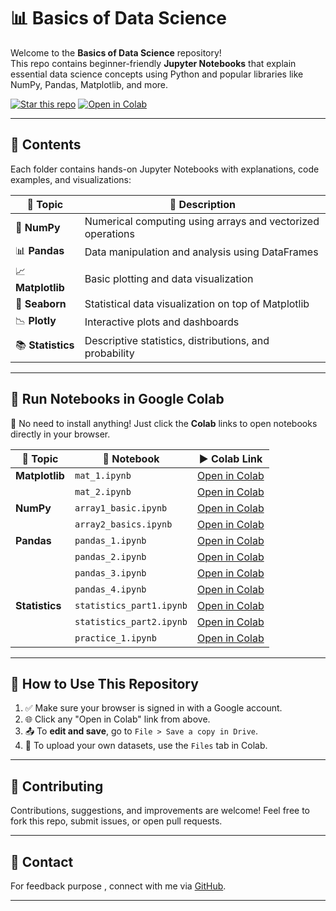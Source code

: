 # 📊 Basics of Data Science

Welcome to the **Basics of Data Science** repository!  
This repo contains beginner-friendly **Jupyter Notebooks** that explain essential data science concepts using Python and popular libraries like NumPy, Pandas, Matplotlib, and more.

[![Star this repo](https://img.shields.io/github/stars/Ashishbadal-source/Basics-of-Data-Science-?style=social)](https://github.com/Ashishbadal-source/Basics-of-Data-Science-/stargazers)
[![Open in Colab](https://colab.research.google.com/assets/colab-badge.svg)](https://colab.research.google.com/github/Ashishbadal-source/Basics-of-Data-Science-)

---

## 📁 Contents

Each folder contains hands-on Jupyter Notebooks with explanations, code examples, and visualizations:

| 📂 Topic        | 📌 Description |
|----------------|----------------|
| 🧮 **NumPy**       | Numerical computing using arrays and vectorized operations |
| 📊 **Pandas**      | Data manipulation and analysis using DataFrames |
| 📈 **Matplotlib**  | Basic plotting and data visualization |
| 🎨 **Seaborn**     | Statistical data visualization on top of Matplotlib |
| 📉 **Plotly**      | Interactive plots and dashboards |
| 📚 **Statistics**  | Descriptive statistics, distributions, and probability |

---

## 📘 Run Notebooks in Google Colab

🚀 No need to install anything! Just click the **Colab** links to open notebooks directly in your browser.

| 📂 Topic        | 📓 Notebook               | ▶️ Colab Link |
|----------------|---------------------------|----------------|
| **Matplotlib** | `mat_1.ipynb`              | [Open in Colab](https://colab.research.google.com/github/Ashishbadal-source/Basics-of-Data-Science-/blob/main/Matplotlib/mat_1.ipynb) |
|                | `mat_2.ipynb`              | [Open in Colab](https://colab.research.google.com/github/Ashishbadal-source/Basics-of-Data-Science-/blob/main/Matplotlib/mat_2.ipynb) |
| **NumPy**      | `array1_basic.ipynb`       | [Open in Colab](https://colab.research.google.com/github/Ashishbadal-source/Basics-of-Data-Science-/blob/main/NumPy/array1_basic.ipynb) |
|                | `array2_basics.ipynb`      | [Open in Colab](https://colab.research.google.com/github/Ashishbadal-source/Basics-of-Data-Science-/blob/main/NumPy/array2_basics.ipynb) |
| **Pandas**     | `pandas_1.ipynb`           | [Open in Colab](https://colab.research.google.com/github/Ashishbadal-source/Basics-of-Data-Science-/blob/main/Pandas/pandas_1.ipynb) |
|                | `pandas_2.ipynb`           | [Open in Colab](https://colab.research.google.com/github/Ashishbadal-source/Basics-of-Data-Science-/blob/main/Pandas/pandas_2.ipynb) |
|                | `pandas_3.ipynb`           | [Open in Colab](https://colab.research.google.com/github/Ashishbadal-source/Basics-of-Data-Science-/blob/main/Pandas/pandas_3.ipynb) |
|                | `pandas_4.ipynb`           | [Open in Colab](https://colab.research.google.com/github/Ashishbadal-source/Basics-of-Data-Science-/blob/main/Pandas/pandas_4.ipynb) |
| **Statistics** | `statistics_part1.ipynb`   | [Open in Colab](https://colab.research.google.com/github/Ashishbadal-source/Basics-of-Data-Science-/blob/main/Statistics/statistics_part1.ipynb) |
|                | `statistics_part2.ipynb`   | [Open in Colab](https://colab.research.google.com/github/Ashishbadal-source/Basics-of-Data-Science-/blob/main/Statistics/statistics_part2.ipynb) |
|                | `practice_1.ipynb`         | [Open in Colab](https://colab.research.google.com/github/Ashishbadal-source/Basics-of-Data-Science-/blob/main/Statistics/practice_1.ipynb) |

---

## 📎 How to Use This Repository

1. ✅ Make sure your browser is signed in with a Google account.
2. 🌐 Click any "Open in Colab" link from above.
3. 📤 To **edit and save**, go to `File > Save a copy in Drive`.
4. 📁 To upload your own datasets, use the `Files` tab in Colab.

---

## 🙌 Contributing

Contributions, suggestions, and improvements are welcome! Feel free to fork this repo, submit issues, or open pull requests.

---

## 📩 Contact

For feedback purpose , connect with me via [GitHub](https://github.com/Ashishbadal-source).

---

